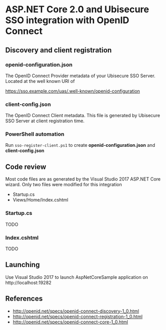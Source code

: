 # ASP.NET Core 2.0 and Ubisecure SSO integration with OpenID Connect

## Discovery and client registration

### openid-configuration.json

The OpenID Connect Provider metadata of your Ubisecure SSO Server. Located at the well known URI of

https://sso.example.com/uas/.well-known/openid-configuration

### client-config.json

The OpenID Connect Client metadata. This file is generated by Ubisecure SSO Server at client registration time.

### PowerShell automation

Run `sso-register-client.ps1` to create **openid-configuration.json** and **client-config.json**

## Code review

Most code files are as generated by the Visual Studio 2017 ASP.NET Core wizard. Only two files were modified for this integration

* Startup.cs
* Views/Home/Index.cshtml

### Startup.cs

TODO

### Index.cshtml

TODO

## Launching

Use Visual Studio 2017 to launch AspNetCoreSample application on http://localhost:19282

## References

* http://openid.net/specs/openid-connect-discovery-1_0.html
* http://openid.net/specs/openid-connect-registration-1_0.html
* http://openid.net/specs/openid-connect-core-1_0.html
